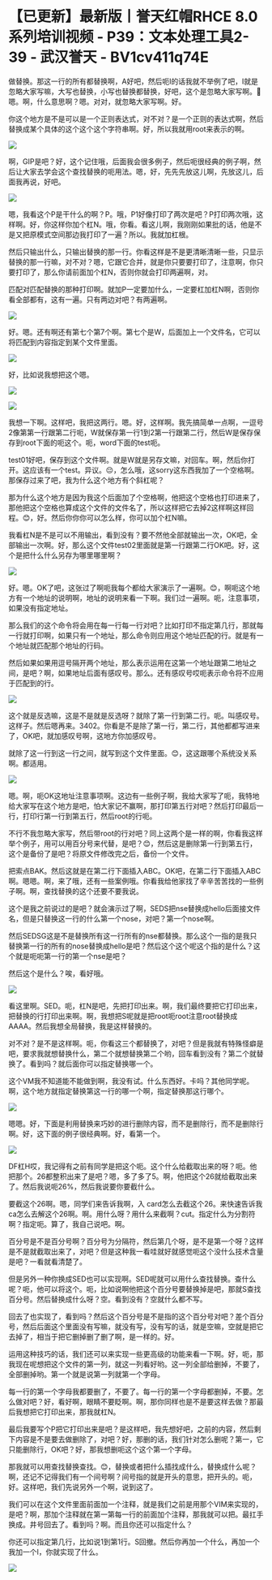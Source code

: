 # 【已更新】最新版丨誉天红帽RHCE 8.0系列培训视频 - P39：文本处理工具2-39 - 武汉誉天 - BV1cv411q74E

做替换。那这一行的所有都替换啊，A好吧，然后呃I的话我就不举例了吧，I就是忽略大家写嘛，大写也替换，小写也替换都替换，好吧，这个是忽略大家写啊。🤧嗯。啊，什么意思啊？嗯。对对，就忽略大家写啊。好。

你这个地方是不是可以是一个正则表达式，对不对？是一个正则的表达式啊，然后替换成某个具体的这个这个这个字符串啊。好，所以我就用root来表示的啊。



![](img/bc0ed22fead15ce2a5a3673582036be8_1.png)

啊，GIP是吧？好，这个记住哦，后面我会很多例子，然后呃很经典的例子啊，然后让大家去学会这个查找替换的呃用法。嗯，好，先先先放这儿啊，先放这儿，后面我再说，好吧。



![](img/bc0ed22fead15ce2a5a3673582036be8_3.png)

嗯，我看这个P是干什么的啊？P。哦，P1好像打印了两次是吧？P打印两次哦，这样啊。好，你这样你加个杠N。哦，你看。看这儿啊，我刚刚如果批的话，他是不是又把原模式空间那边我打印了一遍？所以。我就加杠根。

然后只输出什么，只输出替换的那一行。你看这样是不是更清晰清晰一些，只显示替换的那一行嘛，对不对？嗯，它跟它合并，就是你只要要打印了，注意啊，你只要打印了，那么你请前面加个杠N，否则你就会打印两遍啊，对。

匹配对匹配替换的那种打印啊。就加P一定要加什么，一定要杠加杠N啊，否则你看全部都有，这有一遍。只有两边对吧？有两遍啊。



![](img/bc0ed22fead15ce2a5a3673582036be8_5.png)

好。嗯。还有啊还有第七个第7个啊。第七个是W，后面加上一个文件名，它可以将匹配到内容指定到某个文件里面。



![](img/bc0ed22fead15ce2a5a3673582036be8_7.png)

好，比如说我想把这个嗯。

![](img/bc0ed22fead15ce2a5a3673582036be8_9.png)

![](img/bc0ed22fead15ce2a5a3673582036be8_10.png)

我想一下啊。这样吧，我把这两行。嗯。好，这样啊。我先搞简单一点啊，一逗号2像第第一行跟第二行呃，W就保存第一行1到2第一行跟第二行，然后W是保存保存到root下面的呃这个。呃，word下面的test呃。

test01好吧，保存到这个文件啊。就是W就是另存文嘛，对回车。啊，然后你打开。这应该有一个test。异议。😔，怎么哦，这sorry这东西我加了一个空格啊。那保存过来了吧，我为什么这个地方有个斜杠呢？

那为什么这个地方是因为我这个后面加了个空格啊，他把这个空格也打印进来了，那他把这个空格也算成这个文件的文件名了，所以这样把它去掉2这样啊这样回程。😊，好。然后你你你可以怎么样，你可以加个杠N嘛。

我看杠N是不是可以不用输出，看到没有？要不然他全部就输出一次，OK吧，全部输出一次啊。好，那么这个文件test02里面就是第一行跟第二行OK吧。好，这个是把什么什么另存为哪里哪里啊？



![](img/bc0ed22fead15ce2a5a3673582036be8_12.png)

好。嗯。OK了吧，这张过了啊呃我每个都给大家演示了一遍啊。😊，啊呃这个地方有一个地址的说明啊，地址的说明来看一下啊。我们过一遍啊。呃，注意事项，如果没有指定地址。

那么我们的这个命令将会用在每一行每一行对吧？比如打印不指定第几行，那就每一行就打印啊，如果只有一个地址，那么命令则应用这个地址匹配的行。就是有一个地址就匹配那个地址的行码。

然后如果如果用逗号隔开两个地址，那么表示运用在这第一个地址跟第二地址之间，是吧？啊，如果地址后面有感叹号。那么。还有感叹号哎呃表示命令将不应用于匹配到的行。



![](img/bc0ed22fead15ce2a5a3673582036be8_14.png)

这个就是反选嘛，这是不是就是反选呀？就除了第一行到第二行。呃。叫感叹号。这样子。然后嗯再来。3402。你看是不是除了第一行，第二行，其他都都写进来了，OK吧，就加感叹号啊，这地方你加感叹号。

就除了这一行到这一行之间，就写到这个文件里面。😊，这这跟哪个系统没关系啊。都适用。

![](img/bc0ed22fead15ce2a5a3673582036be8_16.png)

嗯。啊，呃OK这地址注意事项啊。这边有一些例子啊，我给大家写了呃，我特地给大家写在这个地方是吧，怕大家记不赢啊，那打印第五行对吧？然后打印最后一行，打印行第一行到第五行，然后root的行呃。

不行不我忽略大家写，然后带root的行对吧？同上这两个是一样的啊，你看我这样举个例子，用可以用百分号来代替，是吧？😊，然后这是删除第一行到第五行，这个是备份了是吧？将原文件修改完之后，备份一个文件。

把索点BAK。然后这就是在第二行下面插入ABC。OK吧，在第二行下面插入ABC啊。嗯嗯。啊，来了哦，还有一些案例哦。你看我给他家找了辛辛苦苦找的一些例子啊。啊，查找替换的这个还要不要我说。

这个是我之前说过的是吧？就会演示过了啊，SEDS把nse替换成hello后面接文件名，但是只替换这一行的什么第一个nose，对吧？第一个nose啊。

然后SEDSG这是不是替换所有这一行所有的nse都替换。那么这个一指的是我只替换第一行的所有的nose替换成hello是吧？然后这个这个呢这个指的是什么？这个就是呃呃第一行的第一个nse是吧？

然后这个是什么？唉，看好哦。

![](img/bc0ed22fead15ce2a5a3673582036be8_18.png)

看这里啊。SED。呃，杠N是吧，先把打印出来。啊，我们最终要把它打印出来，把替换的行打印出来啊。啊，我想把S呢就是把root呃root注意root替换成AAAA。然后我想全局替换，我是这样替换的。

对不对？是不是这样啊。呃，你看这三个都替换了，对吧？但是我就有特殊怪癖是吧，要求我就想替换什么，第二个就想替换第二个哟，回车看到没有？第二个就替换了。看到吗？就后面你可以指定替换哪一个。

这个VM我不知道能不能做到啊，我没有试。什么东西好。卡吗？其他同学呢。啊，这个地方就指定替换第这一行的哪一个啊，指定替换那这行哪个。



![](img/bc0ed22fead15ce2a5a3673582036be8_20.png)

嗯嗯。好，下面是利用替换来巧妙的进行删除内容，而不是删除行，而不是删除行啊。好，这下面的例子很经典啊。好，看第一个。



![](img/bc0ed22fead15ce2a5a3673582036be8_22.png)

DF杠H哎，我记得有之前有同学是把这个呃。这个什么给截取出来的呀？呃。他把那个。26都整积出来了是吧？嗯，多了多了5。啊，他把这个26就给截取出来了。然后我说呃26%，然后我说要你要截什么。

要截这个26啊。嗯，同学们来告诉我啊，入 card怎么去截这个26。来快速告诉我ca怎么去解这个26啊。啊。用什么呀？用什么来截啊？cut。指定什么为分割符啊？指定呃。算了，我自己说吧。啊。

百分号是不是百分号啊？百分号为分隔符，然后第几个呀，是不是第一个呀？这样是不是就截取出来了，对吧？但是这种我一看哇就好就感觉呃这个没什么技术含量是吧？一看就看清楚了。

但是另外一种你换成SED也可以实现啊。SED呢就可以用什么查找替换。查什么呢？呃，他可以将这个。呃，比如说啊他把这个百分号要替换掉是吧，那就S查找百分号。然后替换成什么呀？空。看到没有？空就什么都不写。

回去了也实现了，看到吗？然后这个百分号是不是指的这个百分号对吧？差个百分号，然后后面这个里面没有写嘛，就没有写，没有写的话，就是空嘛，空就是把它去掉了，相当于把它删掉删了删了啊，是一样的。好。

运用这种技巧的话，我们还可以来实现一些更高级的功能来看一下啊。好，呃，那我现在呢想把这个文件的第一列，就这一列看好哟。这一列全部给删掉，不要了，全部删掉哟。第一个就是说第一列就第一个字母。

每一行的第一个字母我都要删了，不要了。每一行的第一个字母都删掉，不要。怎么做对吧？好，看好啊，眼睛不要眨啊。啊，那你同样也是不是要这样去做？那最后我想把它打印出来，那我就杠N。

最后我要写个P把它打印出来是吧？是这样吧，我先想好吧，之前的内容，然后剩下内容是不是要去做删除了，对吧？好，那删的话，我们针对怎么删呢？第一，它只能删除行，OK吧？好，那我想删呃这个这个第一个字母。

那我就可以用查找替换查找。😊，替换或者把什么插找成什么，替换成什么呢？啊，还记不记得我们有一个间号啊？间号指的就是开头的意思，把开头的。呃，好。这样吧，我们先说另外一个啊，说到这了。

我们可以在这个文件里面前面加一个注释，就是我们之前是用那个VIM来实现的，是吧？啊，那加个注释就在第一第每一行的前面加个注释，那我就可以把。最扛手换成。井号回去了。看到吗？啊。而且你还可以指定什么？

你还可以指定第几行，比如说1到第1行。S回撤。然后你再加一个什么，再加一个我加一个I，你就实现了什么。



![](img/bc0ed22fead15ce2a5a3673582036be8_24.png)